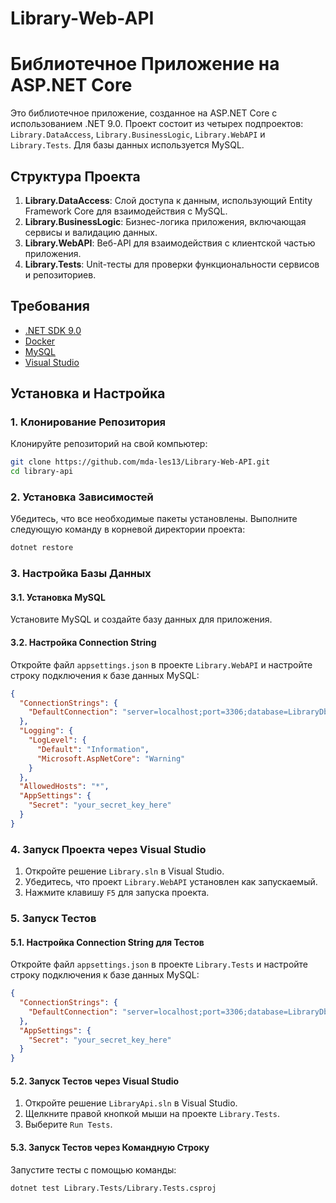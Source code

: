 # Library-Web-API
# Библиотечное Приложение на ASP.NET Core

Это библиотечное приложение, созданное на ASP.NET Core с использованием .NET 9.0. Проект состоит из четырех подпроектов: `Library.DataAccess`, `Library.BusinessLogic`, `Library.WebAPI` и `Library.Tests`. Для базы данных используется MySQL.

## Структура Проекта

1. **Library.DataAccess**: Слой доступа к данным, использующий Entity Framework Core для взаимодействия с MySQL.
2. **Library.BusinessLogic**: Бизнес-логика приложения, включающая сервисы и валидацию данных.
3. **Library.WebAPI**: Веб-API для взаимодействия с клиентской частью приложения.
4. **Library.Tests**: Unit-тесты для проверки функциональности сервисов и репозиториев.

## Требования

- [.NET SDK 9.0](https://dotnet.microsoft.com/download/dotnet/9.0)
- [Docker](https://www.docker.com/products/docker-desktop)
- [MySQL](https://dev.mysql.com/downloads/mysql/)
- [Visual Studio](https://visualstudio.microsoft.com/)

## Установка и Настройка

### 1. Клонирование Репозитория

Клонируйте репозиторий на свой компьютер:

```bash
git clone https://github.com/mda-les13/Library-Web-API.git
cd library-api
```

### 2. Установка Зависимостей

Убедитесь, что все необходимые пакеты установлены. Выполните следующую команду в корневой директории проекта:

```bash
dotnet restore
```

### 3. Настройка Базы Данных

#### 3.1. Установка MySQL

Установите MySQL и создайте базу данных для приложения.

#### 3.2. Настройка Connection String

Откройте файл `appsettings.json` в проекте `Library.WebAPI` и настройте строку подключения к базе данных MySQL:

```json
{
  "ConnectionStrings": {
    "DefaultConnection": "server=localhost;port=3306;database=LibraryDb;user=root;password=yourpassword;"
  },
  "Logging": {
    "LogLevel": {
      "Default": "Information",
      "Microsoft.AspNetCore": "Warning"
    }
  },
  "AllowedHosts": "*",
  "AppSettings": {
    "Secret": "your_secret_key_here"
  }
}
```

### 4. Запуск Проекта через Visual Studio

1. Откройте решение `Library.sln` в Visual Studio.
2. Убедитесь, что проект `Library.WebAPI` установлен как запускаемый.
3. Нажмите клавишу `F5` для запуска проекта.

### 5. Запуск Тестов

#### 5.1. Настройка Connection String для Тестов

Откройте файл `appsettings.json` в проекте `Library.Tests` и настройте строку подключения к базе данных MySQL:

```json
{
  "ConnectionStrings": {
    "DefaultConnection": "server=localhost;port=3306;database=LibraryDb;user=root;password=yourpassword;"
  },
  "AppSettings": {
    "Secret": "your_secret_key_here"
  }
}
```

#### 5.2. Запуск Тестов через Visual Studio

1. Откройте решение `LibraryApi.sln` в Visual Studio.
2. Щелкните правой кнопкой мыши на проекте `Library.Tests`.
3. Выберите `Run Tests`.

#### 5.3. Запуск Тестов через Командную Строку

Запустите тесты с помощью команды:

```bash
dotnet test Library.Tests/Library.Tests.csproj
```
